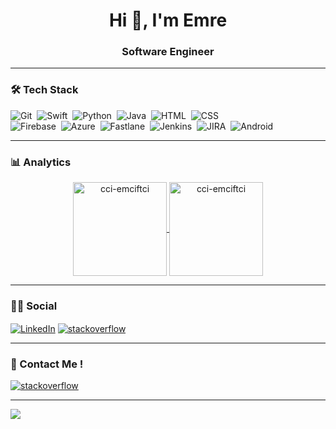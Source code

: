 <h1 align="center">Hi 👋, I'm Emre</h1>
<h3 align="center">Software Engineer</h3>

<hr class="dotted">

### 🛠 Tech Stack
![Git](https://img.shields.io/badge/-Git-05122A?style=for-the-badge&logo=git)&nbsp;
![Swift](https://img.shields.io/badge/Swift-05122A?style=for-the-badge&logo=swift)&nbsp;
![Python](https://img.shields.io/badge/python-05122A?style=for-the-badge&logo=python)&nbsp;
![Java](https://img.shields.io/badge/java-05122A?style=for-the-badge&logo=java)&nbsp;
![HTML](https://img.shields.io/badge/-HTML-05122A?style=for-the-badge&logo=HTML5&logoColor=E34F26)&nbsp;
![CSS](https://img.shields.io/badge/-CSS-05122A?style=for-the-badge&logo=CSS3&logoColor=239120)&nbsp;   
![Firebase](https://img.shields.io/badge/firebase-05122A?style=for-the-badge&logo=firebase&logoColor=yellow)&nbsp;
![Azure](https://img.shields.io/badge/-azure-05122A?style=for-the-badge&logo=microsoft)&nbsp;
![Fastlane](https://img.shields.io/badge/-fastlane-05122A?style=for-the-badge&logo=fastlane)&nbsp;
![Jenkins](https://img.shields.io/badge/-jenkins-05122A?style=for-the-badge&logo=jenkins)&nbsp;
![JIRA](https://img.shields.io/badge/-jira-05122A?style=for-the-badge&logo=jira)&nbsp;
![Android](https://img.shields.io/badge/-android-05122A?style=for-the-badge&logo=android)&nbsp;

<hr class="dotted">

### 📊 Analytics
<p align="center">
<a href="https://github.com/emrcftci">
  <img height="150" align="center" src="https://github-readme-stats.vercel.app/api?username=cci-emciftcicci-emciftci&show_icons=true&locale=en&theme=algolia&include_all_commits=true&count_private=true" alt="cci-emciftci"/>
  <img height="150" align="center" src="https://github-readme-stats.vercel.app/api/top-langs?username=cci-emciftci&show_icons=true&locale=en&layout=compact&theme=algolia" alt="cci-emciftci"/>
</a>
</p>

<hr class="dotted">

### 🤝🏻 Social

<a href="https://www.linkedin.com/in/emreciftci-profile/" target="blank"><img align="center" src="https://img.shields.io/badge/LinkedIn-0077B5?style=for-the-badge&logo=linkedin&logoColor=white" alt="LinkedIn" /></a>
<a href="https://stackoverflow.com/users/story/7512091" target="blank"><img align="center" src="https://img.shields.io/badge/Stack_Overflow-FE7A16?style=for-the-badge&logo=stack-overflow&logoColor=white" alt="stackoverflow" /></a>

<hr class="dotted">

### 📩 Contact Me ! 

<a href="mailto:emreciftci541@gmail.com" target="blank"><img align="center" src="https://img.shields.io/badge/Gmail-D14836?style=for-the-badge&logo=gmail&logoColor=white" alt="stackoverflow" /></a>

<hr class="dotted">

![](https://komarev.com/ghpvc/?username=emrcftci&style=for-the-badge)
